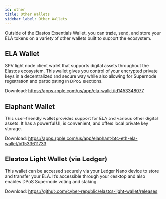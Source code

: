 ```yaml
---
id: other
title: Other Wallets
sidebar_label: Other Wallets
---
```

Outside of the Elastos Essentials Wallet, you can trade, send, and store your ELA tokens on a variety of other wallets built to support the ecosystem.

## ELA Wallet

SPV light node client wallet that supports digital assets throughout the Elastos ecosystem. This wallet gives you control of your encrypted private keys in a decentralized and secure way while also allowing for Supernode registration and participating in  DPoS elections.

Download: https://apps.apple.com/us/app/ela-wallet/id1453348077

## Elaphant Wallet

This user-friendly wallet provides support for ELA and various other digital assets. It has a powerful UI, is convenient, and offers local private key storage.

Download: https://apps.apple.com/us/app/elaphant-btc-eth-ela-wallet/id1533611733

## Elastos Light Wallet (via Ledger)

This wallet can be accessed securely via your Ledger Nano device to store and transfer your ELA. It's accessible through your desktop and also enables DPoS Supernode voting and staking.

Download: https://github.com/cyber-republic/elastos-light-wallet/releases
